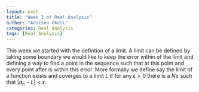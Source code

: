 ```yaml
---
layout: post
title: "Week 2 of Real Analysis"
author: "Addison Okell"
categories: Real Analysis
tags: [Real Analysis]
---
```


This week we started with the defintion of a limit. A limit can be defined by taking some boundary we would like to keep the error within of the limit and defining a way to find a point in the sequence such that at this point and every point after is within this error. More formally we define say the limit of a function exists and coverges to a limit $L$ if for any $\epsilon > 0$ there is a $N \geq$ such that $|a_n-L|< \epsilon$.
